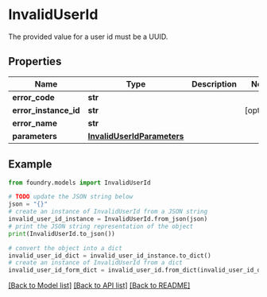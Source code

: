 # InvalidUserId

The provided value for a user id must be a UUID.

## Properties

Name | Type | Description | Notes
------------ | ------------- | ------------- | -------------
**error_code** | **str** |  |
**error_instance_id** | **str** |  | \[optional\]
**error_name** | **str** |  |
**parameters** | [**InvalidUserIdParameters**](InvalidUserIdParameters.md) |  |

## Example

```python
from foundry.models import InvalidUserId

# TODO update the JSON string below
json = "{}"
# create an instance of InvalidUserId from a JSON string
invalid_user_id_instance = InvalidUserId.from_json(json)
# print the JSON string representation of the object
print(InvalidUserId.to_json())

# convert the object into a dict
invalid_user_id_dict = invalid_user_id_instance.to_dict()
# create an instance of InvalidUserId from a dict
invalid_user_id_form_dict = invalid_user_id.from_dict(invalid_user_id_dict)
```

[\[Back to Model list\]](../README.md#documentation-for-models) [\[Back to API list\]](../README.md#documentation-for-api-endpoints) [\[Back to README\]](../README.md)
